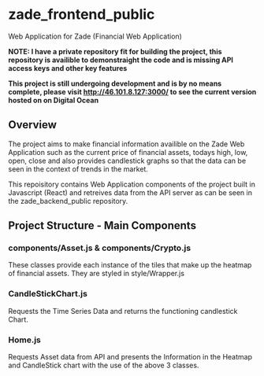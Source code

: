 # zade_frontend_public
Web Application for Zade (Financial Web Application)

**NOTE: I have a private repository fit for building the project, this repository is availible to demonstraight the code and is missing
API access keys and other key features**

**This project is still undergoing development and is by no means complete, please visit http://46.101.8.127:3000/ to see the current version hosted on on Digital Ocean**

## Overview 
The project aims to make financial information availible on the Zade Web Application such as the current price of financial assets, todays high, low, open, close and also provides candlestick graphs so that the data can be seen in the context of trends in the market.

This repoisitory contains Web Application components of the project built in Javascript (React) and retreives data from the API server as can be seen in the zade_backend_public repository.

## Project Structure - Main Components

### components/Asset.js & components/Crypto.js 
These classes provide each instance of the tiles that make up the heatmap of financial assets. 
They are styled in style/Wrapper.js

### CandleStickChart.js
Requests the Time Series Data and returns the functioning candlestick Chart. 

### Home.js
Requests Asset data from API and presents the Information in the Heatmap and CandleStick chart with the use of the above 3 classes. 
